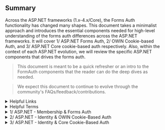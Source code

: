 ## Summary

Across the ASP.NET frameworks (1.x-4.x/Core), the Forms Auth functionality has changed many shapes. This document takes a minimalist approach and introduces the essential components needed for high-level understanding of the forms auth differences across the ASP.NET frameworks. It will cover 1/ ASP.NET Forms Auth, 2/ OWIN Cookie-based Auth, and 3/ ASP.NET Core cookie-based auth respectively.  Also, within the context of each ASP.NET evolution, we will review the specific ASP.NET components that drives the forms auth.

> This document is meant to be a quick refresher or an intro to the FormAuth components that the reader can do the deep dives as needed.

> We expect this document to continue to evolve through the community's FAQs/feedback/contributions.

<details>
    <summary>Helpful Links</summary>

- [ASP.NET Membership/Identity/Others, historical context](https://docs.microsoft.com/en-us/aspnet/identity/overview/getting-started/introduction-to-aspnet-identity)
  
</details>

<details>
    <summary>Helpful Terms</summary>
  - Auth Cookie
    - Its a text files with small pieces of data.
    - Its a container for <em>forms authentication ticket</em>. With each client request, the browser passes the cookie back to the backend server.  
    - On the backend server, cookie is used by the forms authentication to identify an authenticated user. 
  - Forms Auth Ticket (Cookie content)
    - Its used to tell the ASP.NET application who you are (user's Identity).  
    - Its content is encrypted, serialized, and placed into the cookie.
    - Example below [Source](https://docs.microsoft.com/en-us/dotnet/api/system.web.security.formsauthenticationticket?view=netframework-4.8)
    ```c#
        FormsAuthenticationTicket ticket = new FormsAuthenticationTicket(1,
            username,
            DateTime.Now,
            DateTime.Now.AddMinutes(30),
            isPersistent,
            userData,
            FormsAuthentication.FormsCookiePath);

      // Encrypt the ticket.
      string encTicket = FormsAuthentication.Encrypt(ticket);

      // Create the cookie.
      Response.Cookies.Add(new HttpCookie(FormsAuthentication.FormsCookieName, encTicket));```

- OWIN (Open Web Interface for .NET)
  - It defines an abstraction for communication (via middleware) between the .NET web servers and the web applications. Prior to OWIN, the ASP.NET was designed on top of IIS, and Web applications could not easily be run on another Web server.

- Katana
  - Microsoft's open source project that uses OWIN's specifications.
  - Helps build and hosting OWIN-based web apps; eliminates the dependency on IIS for hosting.

</details>

<details>
    <summary> 1/ ASP.NET - Membership & Forms Auth</summary>

- Introduced ASP.NET Membership; an abstraction (interface) to manage the user data store (e.g. CRUD User tables in the MS SQL Server).
- Added MembershipProvider (concrete implementation) to manage user profile, validate user credentials, and more.
- Provided HTTP FormsAuthenticationModule that works with the ASP.NET request pipeline (guled to IIS).
- The ASP.NET 2.0 added the ability to manage user roles and store them into the forms auth ticket.

![image info](./forms-auth.png)

</details>

<details>
    <summary> 2/ ASP.NET - Identity & OWIN Cookie-Based Auth </summary>

- Introduced the concept of ASP.NET Identity.  Its an evolution of the ASP.NET Membership to handle modernized workloads (e.g. integration with external Idp, Two factor auth).
- Provides an OWIN Cookie-based auth middleware:
  - It authenticates the user, issue an auth token and cookie.
  - It uses the Machine Key to encrypt/decrypt the auth token.
  - Uses Data Protection to encrypt/decrypt forms auth ticket.
- In addition to the user's Role information, now we can store user's claims in the token and perform Claims-based authentication.

![image info](./owin-auth.png)

</details>

<details>
    <summary> 3/ ASP.NET - Identity & Core Cookie-Based Auth </summary>

- Similar to the <em>ASP.NET - Identity & OWIN Cookie-Based Auth</em>, discussed above.
  - Provides a Cookie-based auth middleware which authenticates the user
  - Issues an auth token and cookie.
  - It uses the Machine Key to encrypt/decrypt the auth token.
  - Uses Data Protection to encrypt/decrypt forms auth ticket.
  - In addition to the user's Role information, now we can store user's claims in the token and perform Claims-based authentication.

![image info](./core-auth.png)

</details>
